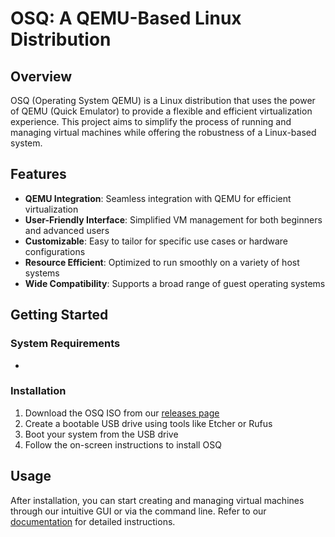 # OSQ: A QEMU-Based Linux Distribution

## Overview

OSQ (Operating System QEMU) is a Linux distribution that uses the power of QEMU (Quick Emulator) to provide a flexible and efficient virtualization experience. This project aims to simplify the process of running and managing virtual machines while offering the robustness of a Linux-based system.

## Features

- **QEMU Integration**: Seamless integration with QEMU for efficient virtualization
- **User-Friendly Interface**: Simplified VM management for both beginners and advanced users
- **Customizable**: Easy to tailor for specific use cases or hardware configurations
- **Resource Efficient**: Optimized to run smoothly on a variety of host systems
- **Wide Compatibility**: Supports a broad range of guest operating systems

## Getting Started

### System Requirements

- 
### Installation

1. Download the OSQ ISO from our [releases page](https://github.com/yourusername/OSQ/releases)
2. Create a bootable USB drive using tools like Etcher or Rufus
3. Boot your system from the USB drive
4. Follow the on-screen instructions to install OSQ

## Usage

After installation, you can start creating and managing virtual machines through our intuitive GUI or via the command line. Refer to our [documentation](https://docs.osq.example.com) for detailed instructions.
